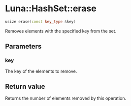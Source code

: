 # Luna::HashSet::erase

```c++
usize erase(const key_type &key)
```

Removes elements with the specified key from the set. 



## Parameters
### key
The key of the elements to remove. 

## Return value
Returns the number of elements removed by this operation. 

